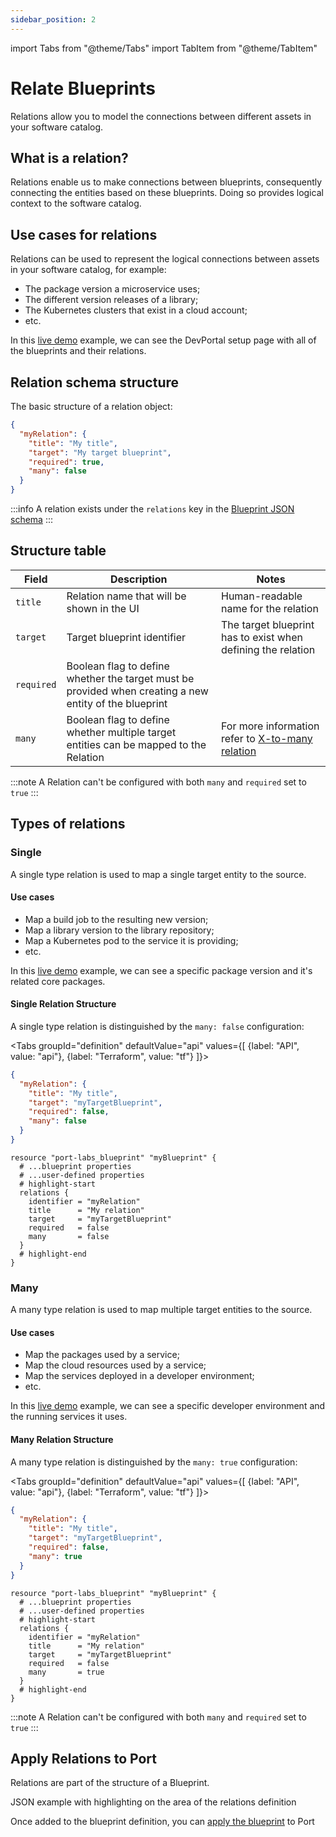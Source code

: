 ```yaml
---
sidebar_position: 2
---
```


import Tabs from "@theme/Tabs"
import TabItem from "@theme/TabItem"

# Relate Blueprints

Relations allow you to model the connections between different assets in your software catalog.

## What is a relation?

Relations enable us to make connections between blueprints, consequently connecting the entities based on these blueprints. Doing so provides logical context to the software catalog.

## Use cases for relations

Relations can be used to represent the logical connections between assets in your software catalog, for example:

- The package version a microservice uses;
- The different version releases of a library;
- The Kubernetes clusters that exist in a cloud account;
- etc.

In this [live demo](https://demo.getport.io/dev-portal) example, we can see the DevPortal setup page with all of the blueprints and their relations.

## Relation schema structure

The basic structure of a relation object:

```json showLineNumbers
{
  "myRelation": {
    "title": "My title",
    "target": "My target blueprint",
    "required": true,
    "many": false
  }
}
```

:::info
A relation exists under the `relations` key in the [Blueprint JSON schema](../setup-blueprint/setup-blueprint.md#blueprint-schema-structure)
:::

## Structure table

| Field      | Description                                                                                            | Notes                                                                   |
| ---------- | ------------------------------------------------------------------------------------------------------ | ----------------------------------------------------------------------- |
| `title`    | Relation name that will be shown in the UI                                                             | Human-readable name for the relation                                    |
| `target`   | Target blueprint identifier                                                                            | The target blueprint has to exist when defining the relation            |
| `required` | Boolean flag to define whether the target must be provided when creating a new entity of the blueprint |
| `many`     | Boolean flag to define whether multiple target entities can be mapped to the Relation                  | For more information refer to [X-to-many relation](#x-to-many-relation) |

:::note
A Relation can't be configured with both `many` and `required` set to `true`
:::

## Types of relations

### Single

A single type relation is used to map a single target entity to the source.

#### Use cases

- Map a build job to the resulting new version;
- Map a library version to the library repository;
- Map a Kubernetes pod to the service it is providing;
- etc.

In this [live demo](https://demo.getport.io/packageVersionEntity?identifier=AnalyticsTracker_1_2_9) example, we can see a specific package version and it's related core packages.

#### Single Relation Structure

A single type relation is distinguished by the `many: false` configuration:

<Tabs groupId="definition" defaultValue="api" values={[
{label: "API", value: "api"},
{label: "Terraform", value: "tf"}
]}>

<TabItem value="api">

```json showLineNumbers
{
  "myRelation": {
    "title": "My title",
    "target": "myTargetBlueprint",
    "required": false,
    "many": false
  }
}
```

</TabItem>
<TabItem value="tf">

```hcl showLineNumbers
resource "port-labs_blueprint" "myBlueprint" {
  # ...blueprint properties
  # ...user-defined properties
  # highlight-start
  relations {
    identifier = "myRelation"
    title      = "My relation"
    target     = "myTargetBlueprint"
    required   = false
    many       = false
  }
  # highlight-end
}
```

</TabItem>
</Tabs>

### Many

A many type relation is used to map multiple target entities to the source.

#### Use cases

- Map the packages used by a service;
- Map the cloud resources used by a service;
- Map the services deployed in a developer environment;
- etc.

In this [live demo](https://demo.getport.io/developerEnvEntity?identifier=test-shizuko) example, we can see a specific developer environment and the running services it uses.

#### Many Relation Structure

A many type relation is distinguished by the `many: true` configuration:

<Tabs groupId="definition" defaultValue="api" values={[
{label: "API", value: "api"},
{label: "Terraform", value: "tf"}
]}>

<TabItem value="api">

```json showLineNumbers
{
  "myRelation": {
    "title": "My title",
    "target": "myTargetBlueprint",
    "required": false,
    "many": true
  }
}
```

</TabItem>
<TabItem value="tf">

```hcl showLineNumbers
resource "port-labs_blueprint" "myBlueprint" {
  # ...blueprint properties
  # ...user-defined properties
  # highlight-start
  relations {
    identifier = "myRelation"
    title      = "My relation"
    target     = "myTargetBlueprint"
    required   = false
    many       = true
  }
  # highlight-end
}
```

</TabItem>
</Tabs>

:::note
A Relation can't be configured with both `many` and `required` set to `true`
:::

## Apply Relations to Port

Relations are part of the structure of a Blueprint.

JSON example with highlighting on the area of the relations definition

Once added to the blueprint definition, you can [apply the blueprint](../setup-blueprint/setup-blueprint.md#apply-blueprints-to-port) to Port
